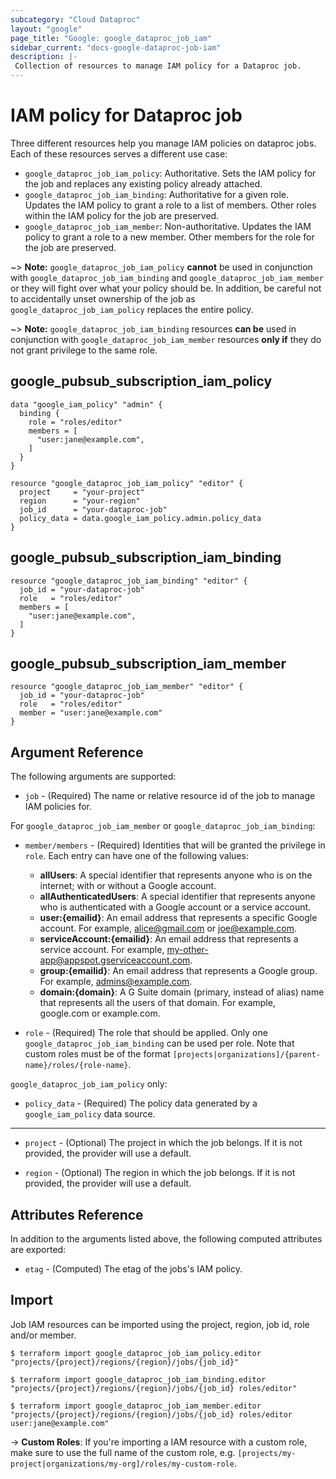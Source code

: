 ```yaml
---
subcategory: "Cloud Dataproc"
layout: "google"
page_title: "Google: google_dataproc_job_iam"
sidebar_current: "docs-google-dataproc-job-iam"
description: |-
 Collection of resources to manage IAM policy for a Dataproc job.
---
```


# IAM policy for Dataproc job

Three different resources help you manage IAM policies on dataproc jobs. Each of these resources serves a different use case:

* `google_dataproc_job_iam_policy`: Authoritative. Sets the IAM policy for the job and replaces any existing policy already attached.
* `google_dataproc_job_iam_binding`: Authoritative for a given role. Updates the IAM policy to grant a role to a list of members. Other roles within the IAM policy for the job are preserved.
* `google_dataproc_job_iam_member`: Non-authoritative. Updates the IAM policy to grant a role to a new member. Other members for the role for the job are preserved.

~> **Note:** `google_dataproc_job_iam_policy` **cannot** be used in conjunction with `google_dataproc_job_iam_binding` and `google_dataproc_job_iam_member` or they will fight over what your policy should be. In addition, be careful not to accidentally unset ownership of the job as `google_dataproc_job_iam_policy` replaces the entire policy.

~> **Note:** `google_dataproc_job_iam_binding` resources **can be** used in conjunction with `google_dataproc_job_iam_member` resources **only if** they do not grant privilege to the same role.

## google\_pubsub\_subscription\_iam\_policy

```hcl
data "google_iam_policy" "admin" {
  binding {
    role = "roles/editor"
    members = [
      "user:jane@example.com",
    ]
  }
}

resource "google_dataproc_job_iam_policy" "editor" {
  project     = "your-project"
  region      = "your-region"
  job_id      = "your-dataproc-job"
  policy_data = data.google_iam_policy.admin.policy_data
}
```

## google\_pubsub\_subscription\_iam\_binding

```hcl
resource "google_dataproc_job_iam_binding" "editor" {
  job_id = "your-dataproc-job"
  role   = "roles/editor"
  members = [
    "user:jane@example.com",
  ]
}
```

## google\_pubsub\_subscription\_iam\_member

```hcl
resource "google_dataproc_job_iam_member" "editor" {
  job_id = "your-dataproc-job"
  role   = "roles/editor"
  member = "user:jane@example.com"
}
```

## Argument Reference

The following arguments are supported:

* `job` - (Required) The name or relative resource id of the job to manage IAM policies for.

For `google_dataproc_job_iam_member` or `google_dataproc_job_iam_binding`:

* `member/members` - (Required) Identities that will be granted the privilege in `role`.
  Each entry can have one of the following values:
  * **allUsers**: A special identifier that represents anyone who is on the internet; with or without a Google account.
  * **allAuthenticatedUsers**: A special identifier that represents anyone who is authenticated with a Google account or a service account.
  * **user:{emailid}**: An email address that represents a specific Google account. For example, alice@gmail.com or joe@example.com.
  * **serviceAccount:{emailid}**: An email address that represents a service account. For example, my-other-app@appspot.gserviceaccount.com.
  * **group:{emailid}**: An email address that represents a Google group. For example, admins@example.com.
  * **domain:{domain}**: A G Suite domain (primary, instead of alias) name that represents all the users of that domain. For example, google.com or example.com.

* `role` - (Required) The role that should be applied. Only one
    `google_dataproc_job_iam_binding` can be used per role. Note that custom roles must be of the format
    `[projects|organizations]/{parent-name}/roles/{role-name}`.

`google_dataproc_job_iam_policy` only:
* `policy_data` - (Required) The policy data generated by a `google_iam_policy` data source.

- - -

* `project` - (Optional) The project in which the job belongs. If it
    is not provided, the provider will use a default.

* `region` - (Optional) The region in which the job belongs. If it
    is not provided, the provider will use a default.

## Attributes Reference

In addition to the arguments listed above, the following computed attributes are
exported:

* `etag` - (Computed) The etag of the jobs's IAM policy.

## Import

Job IAM resources can be imported using the project, region, job id, role and/or member.

```
$ terraform import google_dataproc_job_iam_policy.editor "projects/{project}/regions/{region}/jobs/{job_id}"

$ terraform import google_dataproc_job_iam_binding.editor "projects/{project}/regions/{region}/jobs/{job_id} roles/editor"

$ terraform import google_dataproc_job_iam_member.editor "projects/{project}/regions/{region}/jobs/{job_id} roles/editor user:jane@example.com"
```

-> **Custom Roles**: If you're importing a IAM resource with a custom role, make sure to use the
 full name of the custom role, e.g. `[projects/my-project|organizations/my-org]/roles/my-custom-role`.
